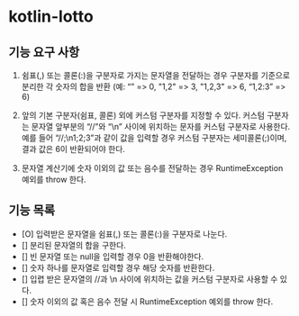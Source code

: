 # kotlin-lotto

## 기능 요구 사항
1. 쉼표(,) 또는 콜론(:)을 구분자로 가지는 문자열을 전달하는 경우 구분자를 기준으로 분리한 각 숫자의 합을 반환 (예: “” => 0, "1,2" => 3, "1,2,3" => 6, “1,2:3” => 6)

2. 앞의 기본 구분자(쉼표, 콜론) 외에 커스텀 구분자를 지정할 수 있다. 커스텀 구분자는 문자열 앞부분의 “//”와 “\n” 사이에 위치하는 문자를 커스텀 구분자로 사용한다.
예를 들어 “//;\n1;2;3”과 같이 값을 입력할 경우 커스텀 구분자는 세미콜론(;)이며, 결과 값은 6이 반환되어야 한다.

3. 문자열 계산기에 숫자 이외의 값 또는 음수를 전달하는 경우 RuntimeException 예외를 throw 한다.

## 기능 목록
- [O] 입력받은 문자열을 쉼표(,) 또는 콜론(:)을 구분자로 나눈다.
- [] 분리된 문자열의 합을 구한다.
- [] 빈 문자열 또는 null을 입력할 경우 0을 반환해야한다.
- [] 숫자 하나를 문자열로 입력할 경우 해당 숫자를 반환한다.
- [] 입렵 받은 문자열의 //과 \n 사이에 위치하는 값을 커스텀 구분자로 사용할 수 있다.
- [] 숫자 이외의 값 혹은 음수 전달 시 RuntimeException 예외를 throw 한다.
